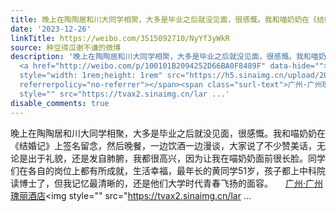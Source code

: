 ```yaml
---
title: 晚上在陶陶居和川大同学相聚，大多是毕业之后就没见面，很感慨。我和喵奶奶在《结婚记》上签名留念，然后晚餐，一边饮酒一边漫谈，大家说了不少赞美话，无论是出...
date: '2023-12-26'
linkTitle: https://weibo.com/3515092710/NyYf3yWkR
source: 种豆得瓜谢不谦的微博
description: '晚上在陶陶居和川大同学相聚，大多是毕业之后就没见面，很感慨。我和喵奶奶在《结婚记》上签名留念，然后晚餐，一边饮酒一边漫谈，大家说了不少赞美话，无论是出于礼貌，还是发自肺腑，我都很高兴，因为让我在喵奶奶面前很长脸。同学们在各自的岗位上都有所成就，生活幸福，最年长的黄同学51岁，孩子都上中科院读博士了，但我记忆最清晰的，还是他们大学时代青春飞扬的面容。
  <a href="http://weibo.com/p/100101B2094252D66BA0F8489F" data-hide=""><span class="url-icon"><img
  style="width: 1rem;height: 1rem" src="https://h5.sinaimg.cn/upload/2015/09/25/3/timeline_card_small_location_default.png"
  referrerpolicy="no-referrer"></span><span class="surl-text">广州·广州瑰丽酒店</span></a><img
  style="" src="https://tvax2.sinaimg.cn/lar ...'
disable_comments: true
---
```

晚上在陶陶居和川大同学相聚，大多是毕业之后就没见面，很感慨。我和喵奶奶在《结婚记》上签名留念，然后晚餐，一边饮酒一边漫谈，大家说了不少赞美话，无论是出于礼貌，还是发自肺腑，我都很高兴，因为让我在喵奶奶面前很长脸。同学们在各自的岗位上都有所成就，生活幸福，最年长的黄同学51岁，孩子都上中科院读博士了，但我记忆最清晰的，还是他们大学时代青春飞扬的面容。 <a href="http://weibo.com/p/100101B2094252D66BA0F8489F" data-hide=""><span class="url-icon"><img style="width: 1rem;height: 1rem" src="https://h5.sinaimg.cn/upload/2015/09/25/3/timeline_card_small_location_default.png" referrerpolicy="no-referrer"></span><span class="surl-text">广州·广州瑰丽酒店</span></a><img style="" src="https://tvax2.sinaimg.cn/lar ...